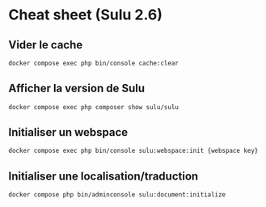 # Cheat sheet (Sulu 2.6)

## Vider le cache
```Bash
docker compose exec php bin/console cache:clear
```



## Afficher la version de Sulu
```Bash
docker compose exec php composer show sulu/sulu
```



## Initialiser un webspace

```Bash
docker compose exec php bin/console sulu:webspace:init {webspace key}
```



## Initialiser une localisation/traduction

```Bash
docker compose php bin/adminconsole sulu:document:initialize
```
